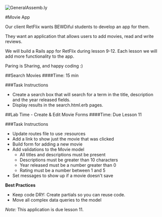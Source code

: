 ![GeneralAssemb.ly](http://studio.generalassemb.ly/GA_Slide_Assets/Exercise_icon_md.png)


#Movie App

Our client RetFlix wants BEWDiful students to develop an app for them. 

They want an application that allows users to add movies, read and write reviews. 

We will build a Rails app for RetFlix during lesson 9-12. Each lesson we will add more functionality to the app. 

Paring is Sharing, and happy coding :)

##Search Movies 
####Time: 15 min

###Task Instructions

*	Create a search box that will search for a term in the title, description and the year released fields.
*	Display results in the search.html.erb pages.


##Lab Time - Create & Edit Movie Forms
####Time: Due Lesson 11

###Task Instructions

*	Update routes file to use :resources
*	Add a link to show just the movie that was clicked
*	Build form for adding a new movie
*	Add validations to the Movie model
	*	All titles and descriptions must be present
	*	Descriptions must be greater than 10 characters
	*	Year released must be a number greater than 0
	*	Rating must be a number between 1 and 5
*	Set messages to show up if a movie doesn't save


__Best Practices__

*	Keep code DRY: Create partials so you can reuse code. 
*	Move all complex data queries to the model

_Note:_ This application is due lesson 11. 




	